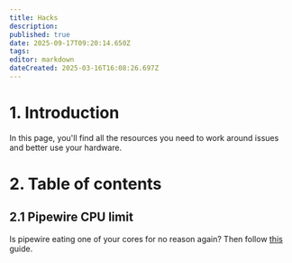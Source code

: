 ```yaml
---
title: Hacks
description: 
published: true
date: 2025-09-17T09:20:14.650Z
tags: 
editor: markdown
dateCreated: 2025-03-16T16:08:26.697Z
---
```


# 1. Introduction

In this page, you'll find all the resources you need to work around issues and better use your hardware.

# 2. Table of contents
## 2.1 Pipewire CPU limit
Is pipewire eating one of your cores for no reason again? Then follow [this](/hacks/pipewire-cpu) guide.
